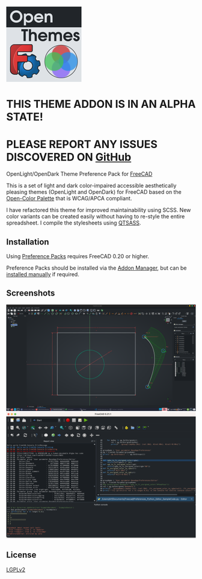 ![Colours](resources/icons/openthemes.png)

# THIS THEME ADDON IS IN AN ALPHA STATE!
# PLEASE REPORT ANY ISSUES DISCOVERED ON [GitHub](https://github.com/obelisk79/OpenTheme/issues)

OpenLight/OpenDark Theme Preference Pack for [FreeCAD](https://www.freecad.org)

This is a set of light and dark color-impaired accessible aesthetically pleasing themes (OpenLight and OpenDark) for FreeCAD based on the [Open-Color Palette](https://github.com/yeun/open-color) that is WCAG/APCA compliant.

I have refactored this theme for improved maintainability using SCSS. New color variants can be created easily without having to re-style the entire spreadsheet. I compile the stylesheets using [QTSASS](https://github.com/spyder-ide/qtsass).

## Installation

Using [Preference Packs](https://wiki.freecad.org/Preference_Packs) requires FreeCAD 0.20 or higher.

Preference Packs should be installed via the [Addon Manager](https://github.com/FreeCAD/FreeCAD-addons), but can be [installed manually](https://wiki.freecad.org/Preference_Packs#Distributing_a_pack) if required.

## Screenshots

![Screenshots](resources/images/OpenDark_sketcher.png)
![Screenshots](resources/images/text_panels.png)

## License
 [LGPLv2](https://en.m.wikipedia.org/wiki/GNU_Lesser_General_Public_License)
